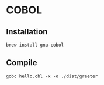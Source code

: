 # COBOL

## Installation
    brew install gnu-cobol

## Compile
    gobc hello.cbl -x -o ./dist/greeter